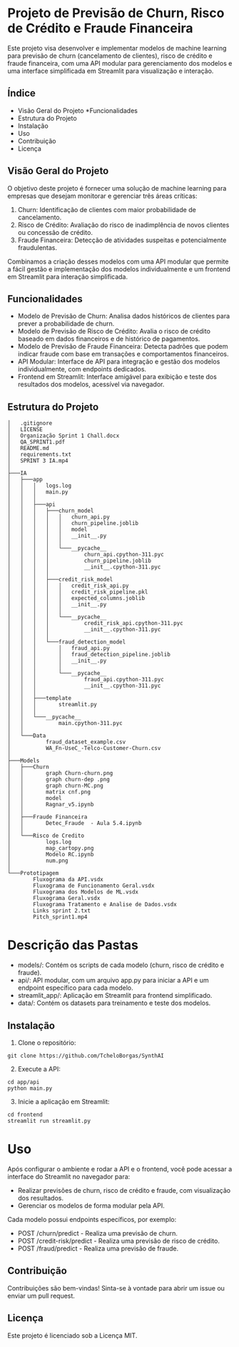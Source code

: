 # Projeto de Previsão de Churn, Risco de Crédito e Fraude Financeira
Este projeto visa desenvolver e implementar modelos de machine learning para previsão de churn (cancelamento de clientes), risco de crédito e fraude financeira, com uma API modular para gerenciamento dos modelos e uma interface simplificada em Streamlit para visualização e interação.

## Índice
* Visão Geral do Projeto
*Funcionalidades
* Estrutura do Projeto
* Instalação
* Uso
* Contribuição
* Licença


## Visão Geral do Projeto
O objetivo deste projeto é fornecer uma solução de machine learning para empresas que desejam monitorar e gerenciar três áreas críticas:

1. Churn: Identificação de clientes com maior probabilidade de cancelamento.
2. Risco de Crédito: Avaliação do risco de inadimplência de novos clientes ou concessão de crédito.
2. Fraude Financeira: Detecção de atividades suspeitas e potencialmente fraudulentas.

Combinamos a criação desses modelos com uma API modular que permite a fácil gestão e implementação dos modelos individualmente e um frontend em Streamlit para interação simplificada.

## Funcionalidades
* Modelo de Previsão de Churn: Analisa dados históricos de clientes para prever a probabilidade de churn.
* Modelo de Previsão de Risco de Crédito: Avalia o risco de crédito baseado em dados financeiros e de histórico de pagamentos.
* Modelo de Previsão de Fraude Financeira: Detecta padrões que podem indicar fraude com base em transações e comportamentos financeiros.
* API Modular: Interface de API para integração e gestão dos modelos individualmente, com endpoints dedicados.
* Frontend em Streamlit: Interface amigável para exibição e teste dos resultados dos modelos, acessível via navegador.


## Estrutura do Projeto
```
│   .gitignore
│   LICENSE
│   Organização Sprint 1 Chall.docx
│   QA_SPRINT1.pdf
│   README.md
│   requirements.txt
│   SPRINT 3 IA.mp4
│
├───IA
│   ├───app
│   │   │   logs.log
│   │   │   main.py
│   │   │
│   │   ├───api
│   │   │   ├───churn_model
│   │   │   │   │   churn_api.py
│   │   │   │   │   churn_pipeline.joblib
│   │   │   │   │   model
│   │   │   │   │   __init__.py
│   │   │   │   │
│   │   │   │   └───__pycache__
│   │   │   │           churn_api.cpython-311.pyc
│   │   │   │           churn_pipeline.joblib
│   │   │   │           __init__.cpython-311.pyc
│   │   │   │
│   │   │   ├───credit_risk_model
│   │   │   │   │   credit_risk_api.py
│   │   │   │   │   credit_risk_pipeline.pkl
│   │   │   │   │   expected_columns.joblib
│   │   │   │   │   __init__.py
│   │   │   │   │
│   │   │   │   └───__pycache__
│   │   │   │           credit_risk_api.cpython-311.pyc
│   │   │   │           __init__.cpython-311.pyc
│   │   │   │
│   │   │   └───fraud_detection_model
│   │   │       │   fraud_api.py
│   │   │       │   fraud_detection_pipeline.joblib
│   │   │       │   __init__.py
│   │   │       │
│   │   │       └───__pycache__
│   │   │               fraud_api.cpython-311.pyc
│   │   │               __init__.cpython-311.pyc
│   │   │
│   │   ├───template
│   │   │       streamlit.py
│   │   │
│   │   └───__pycache__
│   │           main.cpython-311.pyc
│   │
│   └───Data
│           fraud_dataset_example.csv
│           WA_Fn-UseC_-Telco-Customer-Churn.csv
│
├───Models
│   ├───Churn
│   │       graph Churn-churn.png
│   │       graph churn-dep .png
│   │       graph churn-MC.png
│   │       matrix cnf.png
│   │       model
│   │       Ragnar_v5.ipynb
│   │
│   ├───Fraude Financeira
│   │       Detec_Fraude  - Aula 5.4.ipynb
│   │
│   └───Risco de Credito
│           logs.log
│           map_cartopy.png
│           Modelo RC.ipynb
│           num.png
│
└───Prototipagem
        Fluxograma da API.vsdx
        Fluxograma de Funcionamento Geral.vsdx
        Fluxograma dos Modelos de ML.vsdx
        Fluxograma Geral.vsdx
        Fluxograma Tratamento e Analise de Dados.vsdx
        Links sprint 2.txt
        Pitch_sprint1.mp4
```

# Descrição das Pastas

* models/: Contém os scripts de cada modelo (churn, risco de crédito e fraude).
* api/: API modular, com um arquivo app.py para iniciar a API e um endpoint específico para cada modelo.
* streamlit_app/: Aplicação em Streamlit para frontend simplificado.
* data/: Contém os datasets para treinamento e teste dos modelos.


## Instalação
1. Clone o repositório:
```
git clone https://github.com/TcheloBorgas/SynthAI
```

2. Execute a API:
```
cd app/api
python main.py
```

3. Inicie a aplicação em Streamlit:
```
cd frontend
streamlit run streamlit.py
```

# Uso

Após configurar o ambiente e rodar a API e o frontend, você pode acessar a interface do Streamlit no navegador para:

* Realizar previsões de churn, risco de crédito e fraude, com visualização dos resultados.
* Gerenciar os modelos de forma modular pela API.


Cada modelo possui endpoints específicos, por exemplo:

* POST /churn/predict - Realiza uma previsão de churn.
* POST /credit-risk/predict - Realiza uma previsão de risco de crédito.
* POST /fraud/predict - Realiza uma previsão de fraude.



## Contribuição
Contribuições são bem-vindas! Sinta-se à vontade para abrir um issue ou enviar um pull request.

## Licença
Este projeto é licenciado sob a Licença MIT.